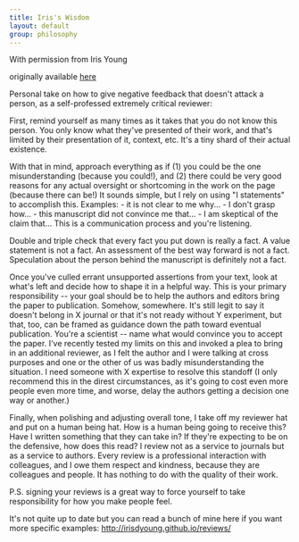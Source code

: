 ```yaml
---
title: Iris's Wisdom
layout: default
group: philosophy
---
```

With permission from Iris Young

originally available [here](https://twitter.com/irisdyoung/status/1560390684489592832)

Personal take on how to give negative feedback that doesn't attack a person, as a self-professed extremely critical reviewer:

First, remind yourself as many times as it takes that you do not know this person. You only know what they've presented of their work, and that's limited by their presentation of it, context, etc. It's a tiny shard of their actual existence.

With that in mind, approach everything as if (1) you could be the one misunderstanding (because you could!), and (2) there could be very good reasons for any actual oversight or shortcoming in the work on the page (because there can be!) It sounds simple, but I rely on using "I statements" to accomplish this. Examples:
    - it is not clear to me why...
    - I don't grasp how...
    - this manuscript did not convince me that...
    - I am skeptical of the claim that...
This is a communication process and you're listening.

Double and triple check that every fact you put down is really a fact. A value statement is not a fact. An assessment of the best way forward is not a fact. Speculation about the person behind the manuscript is definitely not a fact.

Once you've culled errant unsupported assertions from your text, look at what's left and decide how to shape it in a helpful way. This is your primary responsibility -- your goal should be to help the authors and editors bring the paper to publication. Somehow, somewhere. It's still legit to say it doesn't belong in X journal or that it's not ready without Y experiment, but that, too, can be framed as guidance down the path toward eventual publication. You're a scientist -- name what would convince you to accept the paper. I've recently tested my limits on this and invoked a plea to bring in an additional reviewer, as I felt the author and I were talking at cross purposes and one or the other of us was badly misunderstanding the situation. I need someone with X expertise to resolve this standoff (I only recommend this in the direst circumstances, as it's going to cost even more people even more time, and worse, delay the authors getting a decision one way or another.)

Finally, when polishing and adjusting overall tone, I take off my reviewer hat and put on a human being hat. How is a human being going to receive this? Have I written something that they can take in? If they're expecting to be on the defensive, how does this read? I review not as a service to journals but as a service to authors. Every review is a professional interaction with colleagues, and I owe them respect and kindness, because they are colleagues and people. It has nothing to do with the quality of their work.

P.S. signing your reviews is a great way to force yourself to take responsibility for how you make people feel.

It's not quite up to date but you can read a bunch of mine here if you want more specific examples: http://irisdyoung.github.io/reviews/

